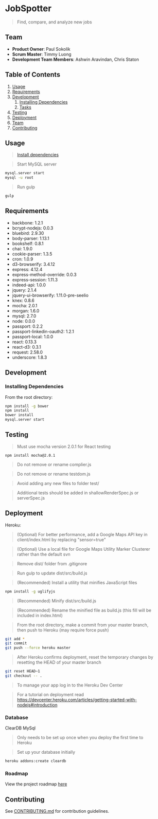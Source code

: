 # JobSpotter

> Find, compare, and analyze new jobs

## Team

  - __Product Owner__: Paul Sokolik
  - __Scrum Master__: Timmy Luong
  - __Development Team Members__: Ashwin Aravindan, Chris Staton

## Table of Contents

1. [Usage](#Usage)
1. [Requirements](#requirements)
1. [Development](#development)
    1. [Installing Dependencies](#installing-dependencies)
    1. [Tasks](#tasks)
1. [Testing](#testing)
1. [Deployment](#deployment)
1. [Team](#team)
1. [Contributing](#contributing)

## Usage

> [Install dependencies](#installing-dependencies)

> Start MySQL server
```sh
mysql.server start
mysql -u root
```

> Run gulp
```sh
gulp
```

## Requirements

- backbone: 1.2.1
- bcrypt-nodejs: 0.0.3
- bluebird: 2.9.30
- body-parser: 1.13.1
- bookshelf: 0.8.1
- chai: 1.9.0
- cookie-parser: 1.3.5
- cron: 1.0.9
- d3-browserify: 3.4.12
- express: 4.12.4
- express-method-override: 0.0.3
- express-session: 1.11.3
- indeed-api: 1.0.0
- jquery: 2.1.4
- jquery-ui-browserify: 1.11.0-pre-seelio
- knex: 0.8.6
- mocha: 2.0.1
- morgan: 1.6.0
- mysql: 2.7.0
- node: 0.0.0
- passport: 0.2.2
- passport-linkedin-oauth2: 1.2.1
- passport-local: 1.0.0
- react: 0.13.3
- react-d3: 0.3.1
- request: 2.58.0
- underscore: 1.8.3

## Development


### Installing Dependencies

From the root directory:

```sh
npm install -g bower
npm install
bower install
mysql.server start
```

## Testing

> Must use mocha version 2.0.1 for React testing
```
npm install mocha@2.0.1
```

> Do not remove or rename complier.js

> Do not remove or rename testdom.js

> Avoid adding any new files to folder test/

> Additional tests should be added in shallowRenderSpec.js or serverSpec.js


## Deployment

Heroku:
> (Optional) For better performance, add a Google Maps API key in client/index.html by replacing "sensor=true"

> (Optional) Use a local file for Google Maps Utility Marker Clusterer rather than the default svn

> Remove dist/ folder from .gitignore

> Run gulp to update dist/src/build.js

> (Recommended) Install a utility that minifies JavaScript files
```sh
npm install -g uglifyjs
```
> (Recommended) Minify dist/src/build.js

> (Recommended) Rename the minified file as build.js (this fill will be included in index.html)

> From the root directory, make a commit from your master branch, then push to Heroku (may require force push)
```sh
git add *
git commit
git push --force heroku master
```
> After Heroku confirms deployment, reset the temporary changes by resetting the HEAD of your master branch
```sh
git reset HEAD~1
git checkout -- .
```

> To manage your app log in to the Heroku Dev Center

> For a tutorial on deployment read https://devcenter.heroku.com/articles/getting-started-with-nodejs#introduction

### Database
ClearDB MySql 

> Only needs to be set up once when you deploy the first time to Heroku

> Set up your database initially
```sh
heroku addons:create cleardb
```

### Roadmap


View the project roadmap [here](LINK_TO_PROJECT_ISSUES)


## Contributing

See [CONTRIBUTING.md](CONTRIBUTING.md) for contribution guidelines.
